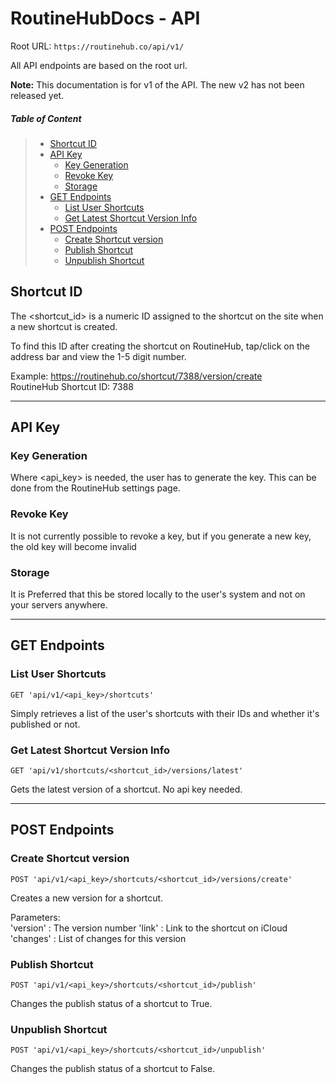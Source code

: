 # RoutineHubDocs - API

Root URL: `https://routinehub.co/api/v1/`

All API endpoints are based on the root url. 

**Note:** This documentation is for v1 of the API. The new v2 has not been released yet. 

##### Table of Content

> * [Shortcut ID](#shortcut-id)
> * [API Key](#api-key)<br>
>   * [Key Generation](#key-generation)<br>
>   * [Revoke Key](#revoke-key)<br>
>   * [Storage](#storage)<br>
> * [GET Endpoints](#get-endpoints)<br>
>   * [List User Shortcuts](#list-user-shortcuts)<br>
>   * [Get Latest Shortcut Version Info](#get-latest-shortcut-version)<br>
> * [POST Endpoints](#post-endpoints)<br>
>   * [Create Shortcut version](#create-shortcut-version)<br>
>   * [Publish Shortcut](#publish-shortcut)<br>
>   * [Unpublish Shortcut](#unpublish-shortcut)<br>

## Shortcut ID
The <shortcut_id> is a numeric ID assigned to the shortcut on the site when a new shortcut is created.

To find this ID after creating the shortcut on RoutineHub, tap/click on the address bar and view the 1-5 digit number.

Example: https://routinehub.co/shortcut/7388/version/create<br>
RoutineHub Shortcut ID: 7388

-----
## API Key

### Key Generation
Where <api_key> is needed, the user has to generate the key. This can be done from the RoutineHub settings page. 

### Revoke Key
It is not currently possible to revoke a key, but if you generate a new key, the old key will become invalid 

### Storage
It is Preferred that this be stored locally to the user's system and not on your servers anywhere.

----
## GET Endpoints

### List User Shortcuts
`GET 'api/v1/<api_key>/shortcuts'`

Simply retrieves a list of the user's shortcuts with their IDs and whether it's published or not.

### Get Latest Shortcut Version Info
`GET 'api/v1/shortcuts/<shortcut_id>/versions/latest'`

Gets the latest version of a shortcut. No api key needed.

-----
## POST Endpoints

### Create Shortcut version
`POST 'api/v1/<api_key>/shortcuts/<shortcut_id>/versions/create'`

Creates a new version for a shortcut. 

Parameters:<br>
'version' : The version number
'link' : Link to the shortcut on iCloud
'changes' : List of changes for this version

### Publish Shortcut
`POST 'api/v1/<api_key>/shortcuts/<shortcut_id>/publish'`

Changes the publish status of a shortcut to True.

### Unpublish Shortcut
`POST 'api/v1/<api_key>/shortcuts/<shortcut_id>/unpublish'`

Changes the publish status of a shortcut to False.


